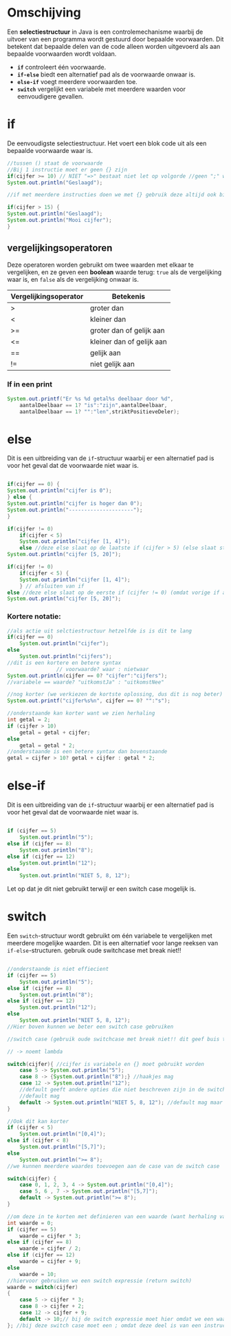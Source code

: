 
# Omschijving

Een **selectiestructuur** in Java is een controlemechanisme waarbij de uitvoer van een programma wordt gestuurd door bepaalde voorwaarden. Dit betekent dat bepaalde delen van de code alleen worden uitgevoerd als aan bepaalde voorwaarden wordt voldaan.

- **`if`** controleert één voorwaarde.
- **`if-else`** biedt een alternatief pad als de voorwaarde onwaar is.
- **`else-if`** voegt meerdere voorwaarden toe.
- **`switch`** vergelijkt een variabele met meerdere waarden voor eenvoudigere gevallen.

# if

De eenvoudigste selectiestructuur. Het voert een blok code uit als een bepaalde voorwaarde waar is.

```java
//tussen () staat de voorwaarde
//Bij 1 instructie moet er geen {} zijn
if(cijfer >= 10) // NIET "=>" bestaat niet let op volgorde //geen ";" want instructie is nog niet ten einde
System.out.println("Geslaagd");

//if met meerdere instructies doen we met {} gebruik deze altijd ook bij 1 instructie mag dit

if(cijfer > 15) {
System.out.println("Geslaagd");
System.out.println("Mooi cijfer");
}

```

## vergelijkingsoperatoren

Deze operatoren worden gebruikt om twee waarden met elkaar te vergelijken, en ze geven een **boolean** waarde terug: `true` als de vergelijking waar is, en `false` als de vergelijking onwaar is.


| Vergelijkingsoperator | Betekenis                 |
| --------------------- | ------------------------- |
| >                     | groter dan                |
| <                     | kleiner dan               |
| >=                    | groter dan of gelijk aan  |
| <=                    | kleiner dan of gelijk aan |
| ==                    | gelijk aan                |
| !=                    | niet gelijk aan           |
### If in een print

```java
System.out.printf("Er %s %d getal%s deelbaar door %d",
	aantalDeelbaar == 1? "is":"zijn",aantalDeelbaar,
	aantalDeelbaar == 1? "":"len",striktPositieveDeler);
```
# else

Dit is een uitbreiding van de `if`-structuur waarbij er een alternatief pad is voor het geval dat de voorwaarde niet waar is.

```java

if(cijfer == 0) {
System.out.println("cijfer is 0");
} else {
System.out.println("cijfer is hoger dan 0");
System.out.println("---------------------");
}

if(cijfer != 0)
	if(cijfer < 5)
	System.out.println("cijfer [1, 4]");
	else //deze else slaat op de laatste if (cijfer > 5) (else slaat steeds op de laatste if)
System.out.println("cijfer [5, 20]");

if(cijfer != 0)
	if(cijfer < 5) {
	System.out.println("cijfer [1, 4]");
	} // afsluiten van if
else //deze else slaat op de eerste if (cijfer != 0) (omdat vorige if afgesloten is)
System.out.println("cijfer [5, 20]");

```

### Kortere notatie:

```java
//als actie uit selctiestructuur hetzelfde is is dit te lang
if(cijfer == 0)
	System.out.println("cijfer");
else
	System.out.println("cijfers");
//dit is een kortere en betere syntax
				// voorwaarde? waar : nietwaar
System.out.println(cijfer == 0? "cijfer":"cijfers");
//variabele == waarde? "uitkomstJa" : "uitkomstNee"

//nog korter (we verkiezen de kortste oplossing, dus dit is nog beter)
System.out.printf("cijfer%s%n", cijfer == 0? "":"s");

//onderstaande kan korter want we zien herhaling
int getal = 2;
if (cijfer > 10)
	getal = getal + cijfer;
else
	getal = getal * 2;
//onderstaande is een betere syntax dan bovenstaande
getal = cijfer > 10? getal + cijfer : getal * 2;

```
# else-if

Dit is een uitbreiding van de `if`-structuur waarbij er een alternatief pad is voor het geval dat de voorwaarde niet waar is.

```java

if (cijfer == 5)
	System.out.println("5");
else if (cijfer == 8)
	System.out.println("8");
else if (cijfer == 12)
	System.out.println("12");
else
	System.out.println("NIET 5, 8, 12");

```

Let op dat je dit niet gebruikt terwijl er een switch case mogelijk is.

# switch

Een `switch`-structuur wordt gebruikt om één variabele te vergelijken met meerdere mogelijke waarden. Dit is een alternatief voor lange reeksen van `if-else`-structuren.
gebruik oude switchcase met break niet!!

```java

//onderstaande is niet effiecient
if (cijfer == 5)
	System.out.println("5");
else if (cijfer == 8)
	System.out.println("8");
else if (cijfer == 12)
	System.out.println("12");
else
	System.out.println("NIET 5, 8, 12");
//Hier boven kunnen we beter een switch case gebruiken

//switch case (gebruik oude switchcase met break niet!! dit geef buis tot gevolg)

// -> noemt lambda

switch(cijfer){ //cijfer is variabele en {} moet gebruikt worden
	case 5 -> System.out.println("5");
	case 8 -> {System.out.println("8");} //haakjes mag
	case 12 -> System.out.println("12");
	//default geeft andere opties die niet beschreven zijn in de switch case
	//default mag
	default -> System.out.println("NIET 5, 8, 12"); //default mag maar moet niet
}

//Ook dit kan korter
if (cijfer < 5)
	System.out.println("[0,4]");
else if (cijfer < 8)
	System.out.println("[5,7]");
else
	System.out.println(">= 8");
//we kunnen meerdere waardes toevoegen aan de case van de switch case

switch(cijfer) {
	case 0, 1, 2, 3, 4 -> System.out.println("[0,4]");
	case 5, 6 , 7 -> System.out.println("[5,7]");
	default -> System.out.println(">= 8");
}

//om deze in te korten met definieren van een waarde (want herhaling van else if willen we niet)
int waarde = 0;
if (cijfer == 5)
	waarde = cijfer * 3;
else if (cijfer == 8)
	waarde = cijfer / 2;
else if (cijfer == 12)
	waarde = cijfer + 9;
else
	waarde = 10;
//hiervoor gebruiken we een switch expressie (return switch)
waarde = switch(cijfer)
{
	case 5 -> cijfer * 3;
	case 8 -> cijfer + 2;
	case 12 -> cijfer + 9;
	default -> 10;// bij de switch expressie moet hier omdat we een waarde moeten terug geven aan de variabele
}; //bij deze switch case moet een ; omdat deze deel is van een instructie

```